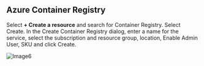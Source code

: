## Azure Container Registry

Select **+ Create a resource** and search for Container Registry. Select Create. In the Create Container Registry dialog, enter a name for the service, select the subscription and resource group, location, Enable Admin User, SKU and click Create.

 ![Image6](/images/6.png?raw=true)
